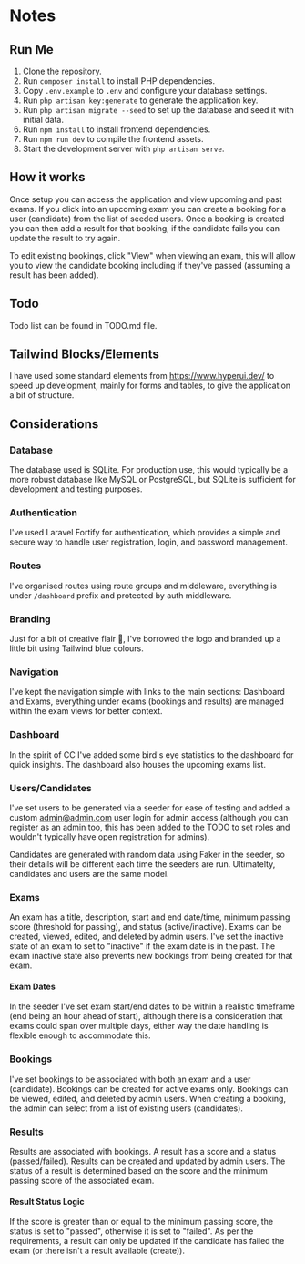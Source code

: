 # Notes

## Run Me
1. Clone the repository.
2. Run `composer install` to install PHP dependencies.
3. Copy `.env.example` to `.env` and configure your database settings.
4. Run `php artisan key:generate` to generate the application key.
5. Run `php artisan migrate --seed` to set up the database and seed it with initial data.
6. Run `npm install` to install frontend dependencies.
7. Run `npm run dev` to compile the frontend assets.
8. Start the development server with `php artisan serve`.

## How it works
Once setup you can access the application and view upcoming and past exams. If you click into an upcoming exam you can create a booking for a user (candidate) from the list of seeded users. Once a booking is created you can then add a result for that booking, if the candidate fails you can update the result to try again.

To edit existing bookings, click "View" when viewing an exam, this will allow you to view the candidate booking including if they've passed (assuming a result has been added). 

## Todo
Todo list can be found in TODO.md file.

## Tailwind Blocks/Elements
I have used some standard elements from https://www.hyperui.dev/ to speed up development, mainly for forms and tables, to give the application a bit of structure.

## Considerations

### Database 
The database used is SQLite. For production use, this would typically be a more robust database like MySQL or PostgreSQL, but SQLite is sufficient for development and testing purposes.

### Authentication
I've used Laravel Fortify for authentication, which provides a simple and secure way to handle user registration, login, and password management.

### Routes
I've organised routes using route groups and middleware, everything is under `/dashboard` prefix and protected by auth middleware.

### Branding
Just for a bit of creative flair 💃, I've borrowed the logo and branded up a little bit using Tailwind blue colours.

### Navigation
I've kept the navigation simple with links to the main sections: Dashboard and Exams, everything under exams (bookings and results) are managed within the exam views for better context. 

### Dashboard
In the spirit of CC I've added some bird's eye statistics to the dashboard for quick insights. The dashboard also houses the upcoming exams list.

### Users/Candidates
I've set users to be generated via a seeder for ease of testing and added a custom admin@admin.com user login for admin access (although you can register as an admin too, this has been added to the TODO to set roles and wouldn't typically have open registration for admins).

Candidates are generated with random data using Faker in the seeder, so their details will be different each time the seeders are run. Ultimatelty, candidates and users are the same model.

### Exams
An exam has a title, description, start and end date/time, minimum passing score (threshold for passing), and status (active/inactive). Exams can be created, viewed, edited, and deleted by admin users. I've set the inactive state of an exam to set to "inactive" if the exam date is in the past. The exam inactive state also prevents new bookings from being created for that exam.

#### Exam Dates
In the seeder I've set exam start/end dates to be within a realistic timeframe (end being an hour ahead of start), although there is a consideration that exams could span over multiple days, either way the date handling is flexible enough to accommodate this.

### Bookings
I've set bookings to be associated with both an exam and a user (candidate). Bookings can be created for active exams only. Bookings can be viewed, edited, and deleted by admin users. When creating a booking, the admin can select from a list of existing users (candidates). 

### Results
Results are associated with bookings. A result has a score and a status (passed/failed). Results can be created and updated by admin users. The status of a result is determined based on the score and the minimum passing score of the associated exam. 

#### Result Status Logic
If the score is greater than or equal to the minimum passing score, the status is set to "passed", otherwise it is set to "failed". As per the requirements, a result can only be updated if the candidate has failed the exam (or there isn't a result available (create)).
